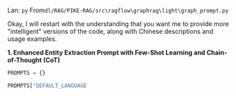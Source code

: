 Lan: `py` From`dl/RAG/PIKE-RAG/src\ragflow\graphrag\light\graph_prompt.py`

Okay, I will restart with the understanding that you want me to provide more "intelligent" versions of the code, along with Chinese descriptions and usage examples.

**1. Enhanced Entity Extraction Prompt with Few-Shot Learning and Chain-of-Thought (CoT)**

```python
PROMPTS = {}

PROMPTS["DEFAULT_LANGUAGE